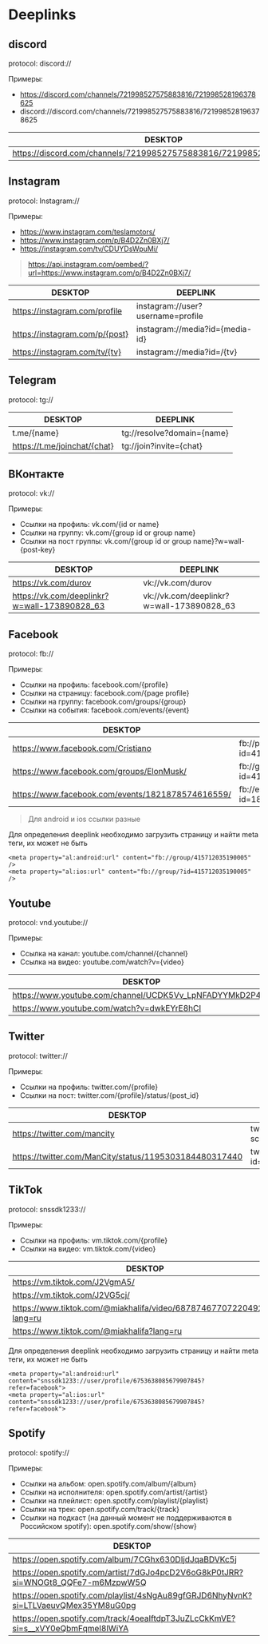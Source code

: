 # Deeplinks



## discord

protocol: discord://

Примеры:

- https://discord.com/channels/721998527575883816/721998528196378625
- discord://discord.com/channels/721998527575883816/721998528196378625


| DESKTOP | DEEPLINK |
| ------ | ------ |
| https://discord.com/channels/721998527575883816/721998528196378625 | discord://discord.com/channels/721998527575883816/721998528196378625 |


## Instagram

protocol: Instagram://

Примеры:

- https://www.instagram.com/teslamotors/
- https://www.instagram.com/p/B4D2Zn0BXj7/
- https://instagram.com/tv/CDUYDsWpuMi/

> https://api.instagram.com/oembed/?url=https://www.instagram.com/p/B4D2Zn0BXj7/

| DESKTOP | DEEPLINK |
| ------ | ------ |
| https://instagram.com/profile | instagram://user?username=profile |
| https://instagram.com/p/{post} | instagram://media?id={media-id} |
| https://instagram.com/tv/{tv}  | instagram://media?id=/{tv} |



## Telegram

protocol: tg://

| DESKTOP | DEEPLINK |
| ------ | ------ |
| t.me/{name} | tg://resolve?domain={name} |
| https://t.me/joinchat/{chat}  | tg://join?invite={chat} |


## ВКонтакте

protocol: vk://

Примеры:

- Ссылки на профиль: vk.com/{id or name}
- Ссылки на группу: vk.com/{group id or group name}
- Ссылки на пост группы: vk.com/{group id or group name}?w=wall-{post-key}


| DESKTOP | DEEPLINK |
| ------ | ------ |
| https://vk.com/durov  | vk://vk.com/durov |
| https://vk.com/deeplinkr?w=wall-173890828_63  | vk://vk.com/deeplinkr?w=wall-173890828_63 |


## Facebook

protocol: fb://

Примеры:

- Ссылки на профиль: facebook.com/{profile}
- Ссылки на страницу: facebook.com/{page profile}
- Ссылки на группу: facebook.com/groups/{group}
- Ссылки на события: facebook.com/events/{event}


| DESKTOP | DEEPLINK |
| ------ | ------ |
| https://www.facebook.com/Cristiano  | fb://page/?id=415712035190005 |
| https://www.facebook.com/groups/ElonMusk/ | fb://group/?id=415712035190005 |
| https://www.facebook.com/events/1821878574616559/  | fb://event?id=1821878574616559 |

> Для android и ios ссылки разные

Для определения deeplink необходимо загрузить страницу и найти meta теги, их может не быть
```
<meta property="al:android:url" content="fb://group/415712035190005" />
<meta property="al:ios:url" content="fb://group/?id=415712035190005" />
```



## Youtube

protocol: vnd.youtube://

Примеры:

- Ссылка на канал: youtube.com/channel/{channel}
- Ссылка на видео: youtube.com/watch?v={video}


| DESKTOP | DEEPLINK |
| ------ | ------ |
| https://www.youtube.com/channel/UCDK5Vv_LpNFADYYMkD2P4yA  | vnd.youtube://www.youtube.com/channel/UCDK5Vv_LpNFADYYMkD2P4yA |
| https://www.youtube.com/watch?v=dwkEYrE8hCI | vnd.youtube://www.youtube.com/watch?v=dwkEYrE8hCI |


## Twitter

protocol: twitter://

Примеры:

- Ссылки на профиль: twitter.com/{profile}
- Ссылки на пост: twitter.com/{profile}/status/{post_id}


| DESKTOP | DEEPLINK |
| ------ | ------ |
| https://twitter.com/mancity  | twitter://user?screen_name=mancity |
| https://twitter.com/ManCity/status/1195303184480317440 | twitter://status?id=1195303184480317440 |


## TikTok

protocol: snssdk1233://

Примеры:

- Ссылки на профиль: vm.tiktok.com/{profile}
- Ссылки на видео: vm.tiktok.com/{video}


| DESKTOP | DEEPLINK |
| ------ | ------ |
| https://vm.tiktok.com/J2VgmA5/  | snssdk1233://user/profile/6753638085679907845 |
| https://vm.tiktok.com/J2VG5cj/ | snssdk1233://vm.tiktok.com/video/6845595253706067206 |
| https://www.tiktok.com/@miakhalifa/video/6878746770722049286?lang=ru | snssdk1233://vm.tiktok.com/video/6845595253706067206 |
| https://www.tiktok.com/@miakhalifa?lang=ru | snssdk1233://user/profile/6753638085679907845 |

Для определения deeplink необходимо загрузить страницу и найти meta теги, их может не быть
```
<meta property="al:android:url" content="snssdk1233://user/profile/6753638085679907845?refer=facebook">
<meta property="al:ios:url" content="snssdk1233://user/profile/6753638085679907845?refer=facebook">
```



## Spotify

protocol: spotify://

Примеры:

- Ссылки на альбом: open.spotify.com/album/{album}
- Ссылки на исполнителя: open.spotify.com/artist/{artist}
- Ссылки на плейлист: open.spotify.com/playlist/{playlist}
- Ссылки на трек: open.spotify.com/track/{track}
- Ссылки на подкаст (на данный момент не поддерживаются в Российском spotify): open.spotify.com/show/{show}


| DESKTOP | DEEPLINK |
| ------ | ------ |
| https://open.spotify.com/album/7CGhx630DIjdJqaBDVKc5j  | spotify://album/7CGhx630DIjdJqaBDVKc5j |
| https://open.spotify.com/artist/7dGJo4pcD2V6oG8kP0tJRR?si=WNOGt8_QQFe7-m6MzpwW5Q | spotify://artist/7dGJo4pcD2V6oG8kP0tJRR |
| https://open.spotify.com/playlist/4sNgAu89gfGRJD6NhyNvnK?si=LTLVaeuvQMex35YM8uG0pg | spotify://playlist/4sNgAu89gfGRJD6NhyNvnK |
| https://open.spotify.com/track/4oeaIftdpT3JuZLcCkKmVE?si=s__xVY0eQbmFqmeI8lWiYA | spotify://track/4oeaIftdpT3JuZLcCkKmVE |


